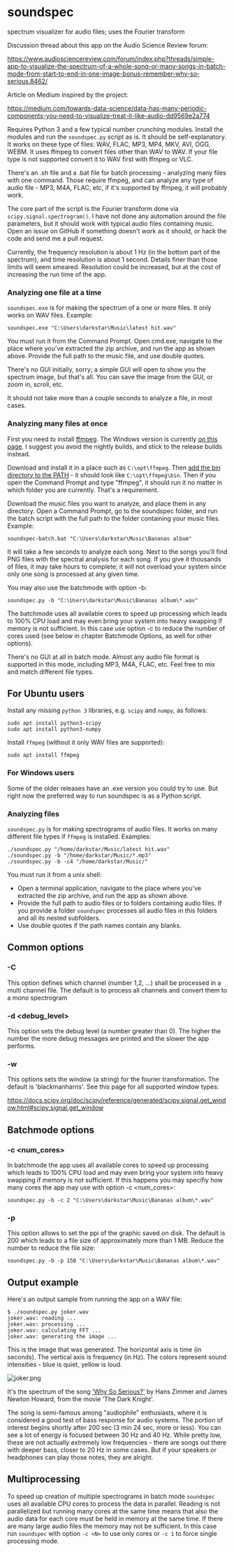 # soundspec
spectrum visualizer for audio files; uses the Fourier transform

Discussion thread about this app on the Audio Science Review forum:

https://www.audiosciencereview.com/forum/index.php?threads/simple-app-to-visualize-the-spectrum-of-a-whole-song-or-many-songs-in-batch-mode-from-start-to-end-in-one-image-bonus-remember-why-so-serious.8462/

Article on Medium inspired by the project:

https://medium.com/towards-data-science/data-has-many-periodic-components-you-need-to-visualize-treat-it-like-audio-dd9569e2a774

Requires Python 3 and a few typical number crunching modules. Install the modules and run the `soundspec.py` script as is. It should be self-explanatory. It works on these type of files: WAV, FLAC, MP3, MP4, MKV, AVI, OGG, WEBM. It uses ffmpeg to convert files other than WAV to WAV. If your file type is not supported convert it to WAV first with ffmpeg or VLC.

There's an .sh file and a .bat file for batch processing - analyzing many files with one command. Those require ffmpeg, and can analyze any type of audio file - MP3, M4A, FLAC, etc, if it's supported by ffmpeg, it will probably work.

The core part of the script is the Fourier transform done via `scipy.signal.spectrogram()`. I have not done any automation around the file parameters, but it should work with typical audio files containing music. Open an issue on GitHub if something doesn't work as it should, or hack the code and send me a pull request.

Currently, the frequency resolution is about 1 Hz (in the bottom part of the spectrum), and time resolution is about 1 second. Details finer than those limits will seem smeared. Resolution could be increased, but at the cost of increasing the run time of the app.

### Analyzing one file at a time

`soundspec.exe` is for making the spectrum of a one or more files. It only works on WAV files. Example:

```
soundspec.exe "C:\Users\darkstar\Music\latest hit.wav"
```

You must run it from the Command Prompt. Open cmd.exe, navigate to the place where you've extracted the zip archive, and run the app as shown above. Provide the full path to the music file, and use double quotes.

There's no GUI initially, sorry; a simple GUI will open to show you the spectrum image, but that's all. You can save the image from the GUI, or zoom in, scroll, etc.

It should not take more than a couple seconds to analyze a file, in most cases.

### Analyzing many files at once

First you need to install [ffmpeg](https://ffmpeg.org/). The Windows version is currently [on this page](https://ffmpeg.zeranoe.com/builds/). I suggest you avoid the nightly builds, and stick to the release builds instead.

Download and install it in a place such as `C:\opt\ffmpeg`. Then [add the bin directory to the PATH](https://helpdeskgeek.com/windows-10/add-windows-path-environment-variable/) - it should look like `C:\opt\ffmpeg\bin`. Then if you open the Command Prompt and type "ffmpeg", it should run it no matter in which folder you are currently. That's a requirement.

Download the music files you want to analyze, and place them in any directory. Open a Command Prompt, go to the soundspec folder, and run the batch script with the full path to the folder containing your music files. Example:

```
soundspec-batch.bat "C:\Users\darkstar\Music\Bananas album"
```

It will take a few seconds to analyze each song. Next to the songs you'll find PNG files with the spectral analysis for each song. If you give it thousands of files, it may take hours to complete; it will not overload your system since only one song is processed at any given time.

You may also use the batchmode with option -b:

```
soundspec.py -b "C:\Users\darkstar\Music\Bananas album\*.wav"
```

The batchmode uses all available cores to speed up processing which leads to 100% CPU load and may even bring your system into heavy swapping if memory is not sufficient. In this case use option -c to reduce the number of cores used (see below in chapter Batchmode Options, as well for other options).

There's no GUI at all in batch mode. Almost any audio file format is supported in this mode, including MP3, M4A, FLAC, etc. Feel free to mix and match different file types.

## For Ubuntu users

Install any missing `python 3` libraries, e.g. `scipy` and `numpy`, as follows:

```
sudo apt install python3-scipy
sudo apt install python3-numpy
```

Install `ffmpeg` (without it only WAV files are supported):

```
sudo apt install ffmpeg
```

### For Windows users

Some of the older releases have an .exe version you could try to use. But right now the preferred way to run soundspec is as a Python script.

### Analyzing files

`soundspec.py` is for making spectrograms of audio files. It works on many different file types if `ffmpeg` is installed. Examples:

```
./soundspec.py "/home/darkstar/Music/latest hit.wav"
./soundspec.py -b "/home/darkstar/Music/*.mp3"
./soundspec.py -b -c4 "/home/darkstar/Music/"
```

You must run it from a unix shell:
- Open a terminal application, navigate to the place where you've extracted the zip archive, and run the app as shown above. 
- Provide the full path to audio files or to folders containing audio files. If you provide a folder `soundspec` processes all audio files in this folders and all its nested subfolders.
- Use double quotes if the path names contain any blanks.

## Common options

### -C <channel>
This option defines which channel (number 1,2, ...) shall be processed in a multi channel file. The default is to process all channels and convert them to a mono spectrogram

### -d <debug_level>
This option sets the debug level (a number greater than 0). The higher the number the more debug messages are printed and the slower the app performs.

### -w <window>
This options sets the window (a string) for the fourier transformation. The default is 'blackmanharris'. See this page for all supported window types:

https://docs.scipy.org/doc/scipy/reference/generated/scipy.signal.get_window.html#scipy.signal.get_window

## Batchmode options

### -c <num_cores>
In batchmode the app uses all available cores to speed up processing which leads to 100% CPU load and may even bring your system into heavy swapping if memory is not sufficient. If this happens you may specifiy how many cores the app may use with option -c <num_cores>:

```
soundspec.py -b -c 2 "C:\Users\darkstar\Music\Bananas album\*.wav"
```

### -p <ppi> 
This option allows to set the ppi of the graphic saved on disk. The default is 200 which leads to a file size of approximately more than 1 MB. Reduce the number to reduce the file size:

```
soundspec.py -b -p 150 "C:\Users\darkstar\Music\Bananas album\*.wav"
```


## Output example
Here's an output sample from running the app on a WAV file:

```
$ ./soundspec.py joker.wav 
joker.wav: reading ...
joker.wav: processing ...
joker.wav: calculating FFT ...
joker.wav: generating the image ...
```

This is the image that was generated. The horizontal axis is time (in seconds). The vertical axis is frequency (in Hz). The colors represent sound intensities - blue is quiet, yellow is loud.

![joker.png](joker.png)

It's the spectrum of the song ['Why So Serious?'](https://www.youtube.com/watch?v=1zyhQjJ5UgY) by Hans Zimmer and James Newton Howard, from the movie 'The Dark Knight'.

The song is semi-famous among "audiophile" enthusiasts, where it is considered a good test of bass response for audio systems. The portion of interest begins shortly after 200 sec (3 min 24 sec, more or less). You can see a lot of energy is focused between 30 Hz and 40 Hz. While pretty low, these are not actually extremely low frequencies - there are songs out there with deeper bass, closer to 20 Hz in some cases. But if your speakers or headphones can play those notes, they are alright.

## Multiprocessing

To speed up creation of multiple spectrograms in batch mode `soundspec` uses all available CPU cores to process the data in parallel. Reading is not parallelized but running many cores at the same time means that also the audio data for each core must be held in memory at the same time. If there are many large audio files the memory may not be sufficient. In this case run `soundspec` with option `-c <N>` to use only <N> cores or `-c 1` to force single processing mode.
